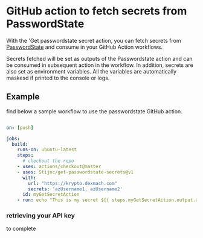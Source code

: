 # GitHub action to fetch secrets from PasswordState

With the 'Get passwordstate secret action, you can fetch secrets from [PasswordState](https://www.clickstudios.com.au/) and consume in your GitHub Action workflows.

Secrets fetched will be set as outputs of the Passwordstate action and can be consumed in subsequent action in the workflow.
In addition, secrets are also set as environment variables. All the variables are automatically maskesd if printed to the console or logs.

## Example

find below a sample workflow to use the passwordstate GitHub action.

``` yaml

on: [push]

jobs:
  build:
    runs-on: ubuntu-latest
    steps:
      # checkout the repo
    - uses: actions/checkout@master
    - uses: Stijnc/get-passwordstate-secrets@v1
      with:
        url: "https://krypto.dexmach.com"
        secrets: 'azUsername1, azUsername2'
      id: myGetSecretAction
    - run: echo "This is my secret ${{ steps.myGetSecretAction.output.azUsername1 }}"

```

### retrieving your API key

to complete